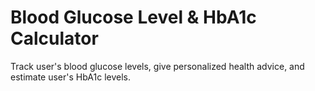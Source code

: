# Blood Glucose Level & HbA1c Calculator <br>
Track user's blood glucose levels, give personalized health advice, and estimate user's HbA1c levels.

